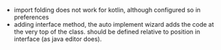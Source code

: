 
* import folding does not work for kotlin, although configured so in preferences
* adding interface method, the auto implement wizard adds the code at the very top of the class.
  should be defined relative to position in interface (as java editor does).
